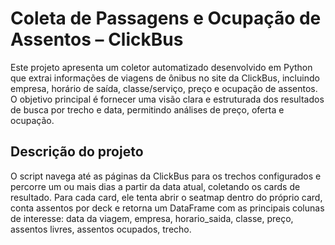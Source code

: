 # Coleta de Passagens e Ocupação de Assentos – ClickBus
Este projeto apresenta um coletor automatizado desenvolvido em Python que extrai informações de viagens de ônibus no site da ClickBus, incluindo empresa, horário de saída, classe/serviço, preço e ocupação de assentos.
O objetivo principal é fornecer uma visão clara e estruturada dos resultados de busca por trecho e data, permitindo análises de preço, oferta e ocupação.

## Descrição do projeto
O script navega até as páginas da ClickBus para os trechos configurados e percorre um ou mais dias a partir da data atual, coletando os cards de resultado. Para cada card, ele tenta abrir o seatmap dentro do próprio card, conta assentos por deck e retorna um DataFrame com as principais colunas de interesse: data da viagem, empresa, horario_saida, classe, preço, assentos livres, assentos ocupados, trecho.
